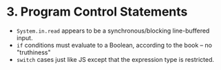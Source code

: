 # 3. Program Control Statements

- `System.in.read` appears to be a synchronous/blocking line-buffered input.
- `if` conditions must evaluate to a Boolean, according to the book – no "truthiness"
- `switch` cases just like JS except that the expression type is restricted.
